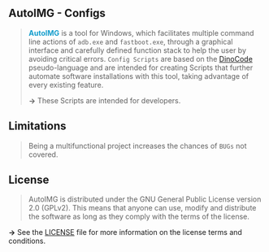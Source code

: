 
<h2>AutoIMG - Configs</h2>

   > <span style="color: #149DCC; font-weight: bold;">AutoIMG</span> is a tool for Windows, which facilitates multiple command line actions of `adb.exe` and `fastboot.exe`, through a graphical interface and carefully defined function stack to help the user by avoiding critical errors. `Config Scripts` are based on the [DinoCode](https://blassgo.github.io/DinoCode_Doc/ ':ignore') pseudo-language and are intended for creating Scripts that further automate software installations with this tool, taking advantage of every existing feature.
   > 
   > **->** These Scripts are intended for developers.

<h2>Limitations</h2>

   > Being a multifunctional project increases the chances of `BUGs` not covered.

<h2>License</h2>

> AutoIMG is distributed under the GNU General Public License version 2.0 (GPLv2). This means that anyone can use, modify and distribute the software as long as they comply with the terms of the license.

  **->** See the [LICENSE](https://raw.githubusercontent.com/BlassGO/AutoIMG/main/LICENSE ':ignore') file for more information on the license terms and conditions.
